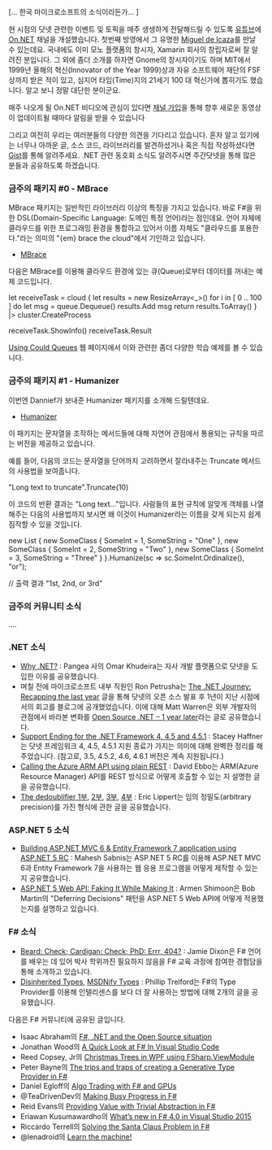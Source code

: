 [… 한국 마이크로소프트의 소식이라든가… ]

현 시점의 닷넷 관련한 이벤트 및 토픽을 매주 생생하게 전달해드릴 수 있도록 [유튜브](https://www.youtube.com/)에 [On.NET](https://www.youtube.com/channel/UCvtT19MZW8dq5Wwfu6B0oxw) 채널을 개설했습니다. 첫번째 방영에서 그 유명한 [Miguel de Icaza](https://en.wikipedia.org/wiki/Miguel_de_Icaza)를 만날 수 있는데요. 국내에도 이미 모노 플랫폼의 창시자, Xamarin 회사의 창립자로써 잘 알려진 분입니다. 그 외에 좀더 소개를 하자면 Gnome의 창시자이기도 하며 MIT에서 1999년 올해의 혁신(Innovator of the Year 1999)상과 자유 소프트웨어 재단의 FSF 상까지 받은 적이 있고, 심지어 타임(Time)지의 21세기 100 대 혁신가에 뽑히기도 했습니다. 알고 보니 정말 대단한 분이군요.

매주 나오게 될 On.NET 비디오에 관심이 있다면 [채널 가입](https://www.youtube.com/channel/UCvtT19MZW8dq5Wwfu6B0oxw)을 통해 향후 새로운 동영상이 업데이트될 때마다 알림을 받을 수 있습니다

그리고 여전히 우리는 여러분들의 다양한 의견을 기다리고 있습니다. 혼자 알고 있기에는 너무나 아까운 글, 소스 코드, 라이브러리를 발견하셨거나 혹은 직접 작성하셨다면 [Gist](https://gist.github.com/options/e9fc443b8c882157fe4a)를 통해 알려주세요. .NET 관련 동호회 소식도 알려주시면 주간닷넷을 통해 많은 분들과 공유하도록 하겠습니다.

### 금주의 패키지 #0 - MBrace

MBrace 패키지는 일반적인 라이브러리 이상의 특징을 가지고 있습니다. 바로 F#을 위한 DSL(Domain-Specific Language: 도메인 특정 언어)라는 점인데요. 언어 자체에 클라우드를 위한 프로그래밍 환경을 통합하고 있어서 이름 자체도 "클라우드를 포용한다."라는 의미의 "{em} brace the cloud"에서 기인하고 있습니다.

* [MBrace](http://mbrace.io/)

다음은 MBrace를 이용해 클라우드 환경에 있는 큐(Queue)로부터 데이터를 꺼내는 예제 코드입니다.

<section>
let receiveTask = 
    cloud { let results = new ResizeArray<_>()
            for i in [ 0 .. 100 ] do 
               let msg = queue.Dequeue()
               results.Add msg
            return results.ToArray() }
     |> cluster.CreateProcess

receiveTask.ShowInfo()
receiveTask.Result
</section>

[Using Could Queues](http://mbrace.io/starterkit/HandsOnTutorial/8-using-cloud-queues.html) 웹 페이지에서 이와 관련한 좀더 다양한 학습 예제를 볼 수 있습니다.

### 금주의 패키지 #1 - Humanizer

이번엔 Dannief가 보내준 Humanizer 패키지를 소개해 드릴텐데요.

* [Humanizer](https://github.com/Humanizr/Humanizer) 

이 패키지는 문자열을 조작하는 메서드들에 대해 자연어 관점에서 통용되는 규칙을 따르는 버전을 제공하고 있습니다.

예를 들어, 다음의 코드는 문자열을 단어까지 고려하면서 잘라내주는 Truncate 메서드의 사용법을 보여줍니다.

"Long text to truncate".Truncate(10)

이 코드의 반환 결과는 "Long text…"입니다. 사람들의 표현 규칙에 알맞게 객체를 나열해주는 다음의 사용법까지 보시면 왜 이것이 Humanizer라는 이름을 갖게 되는지 쉽게 짐작할 수 있을 것입니다.

<section>
new List<SomeClass>
    {
        new SomeClass { SomeInt = 1, SomeString = "One" },
        new SomeClass { SomeInt = 2, SomeString = "Two" },
        new SomeClass { SomeInt = 3, SomeString = "Three" }
    }.Humanize(sc => sc.SomeInt.Ordinalize(), "or");

// 출력 결과 "1st, 2nd, or 3rd"
</section>

### 금주의 커뮤니티 소식

....

### .NET 소식

* [Why .NET?](http://engineering.gopangea.com/2015/12/10/why-dot-net.html) : Pangea 사의 Omar Khudeira는 자사 개발 플랫폼으로 닷넷을 도입한 이유를 공유했습니다.
* 며칠 전에 마이크로소프트 내부 직원인 Ron Petrusha는 [The .NET Journey: Recapping the last year](http://blogs.msdn.com/b/visualstudio/archive/2015/12/10/the-net-journey-recapping-the-last-year.aspx) 글을 통해 닷넷의 오픈 소스 발표 후 1년이 지난 시점에서의 회고를 블로그에 공개했었습니다. 이에 대해 Matt Warren은 외부 개발자의 관점에서 바라본 변화를 [Open Source .NET – 1 year later](http://mattwarren.org/2015/12/08/open-source-net-1-year-later/)라는 글로 공유했습니다.
* [Support Ending for the .NET Framework 4, 4.5 and 4.5.1](http://blogs.msdn.com/b/dotnet/archive/2015/12/09/support-ending-for-the-net-framework-4-4-5-and-4-5-1.aspx) : Stacey Haffner는 닷넷 프레임워크 4, 4.5, 4.5.1 지원 종료가 가지는 의미에 대해 완벽한 정리를 해주었습니다. (참고로, 3.5, 4.5.2, 4.6, 4.6.1 버전은 계속 지원됩니다.)
* [Calling the Azure ARM API using plain REST](http://blog.davidebbo.com/2015/12/calling-arm-using-plain-rest.html) : David Ebbo는 ARM(Azure Resource Manager) API를 REST 방식으로 어떻게 호출할 수 있는 지 설명한 글을 공유했습니다.
* [The dedoublifier 1부](http://ericlippert.com/2015/11/30/the-dedoublifier-part-one/), [2부](http://ericlippert.com/2015/12/03/the-dedoublifier-part-two/), [3부](http://ericlippert.com/2015/12/07/the-dedoublifier-part-three/), [4부](http://ericlippert.com/2015/12/10/the-dedoublifier-part-four/) : Eric Lippert는 임의 정밀도(arbitrary precision)를 가진 형식에 관한 글을 공유했습니다.

### ASP.NET 5 소식

* [Building ASP.NET MVC 6 & Entity Framework 7 application using ASP.NET 5 RC](http://www.dotnetcurry.com/aspnet-mvc/1215/building-aspnet-mvc-6-entity-framework-7-app-using-aspnet-5) : Mahesh Sabnis는 ASP.NET 5 RC를 이용해 ASP.NET MVC 6과 Entity Framework 7을 사용하는 웹 응용 프로그램을 어떻게 제작할 수 있는지 공유했습니다.
* [ASP.NET 5 Web API: Faking It While Making It](http://dotnetliberty.com/index.php/2015/12/07/asp-net-5-web-api-faking-it-while-making-it/) : Armen Shimoon은 Bob Martin의 "Deferring Decisions" 패턴을 ASP.NET 5 Web API에 어떻게 적용했는지를 설명하고 있습니다.


### F# 소식

* [Beard: Check; Cardigan: Check; PhD: Errr, 404?](https://medium.com/@jamiedixon/progressive-f-tutorials-london-2015-795d76c027da#.67vl10l5w) : Jamie Dixon은 F# 언어를 배우는 데 있어 박사 학위까진 필요하지 않음을 F# 교육 과정에 참여한 경험담을 통해 소개하고 있습니다.
* [Disinherited Types](http://trelford.com/blog/post/Disinherited.aspx), [MSDNify Types](http://trelford.com/blog/post/MSDNify.aspx) : Phillip Trelford는 F#의 Type Provider를 이용해 인텔리센스를 보다 더 잘 사용하는 방법에 대해 2개의 글을 공유했습니다.

다음은 F# 커뮤니티에 공유된 글입니다.

* Isaac Abraham의 [F#, .NET and the Open Source situation](https://cockneycoder.wordpress.com/2015/12/08/f-net-and-the-open-source-situation/)
* Jonathan Wood의 [A Quick Look at F# In Visual Studio Code](http://www.wintellect.com/devcenter/jwood/a-quick-look-at-f-in-visual-studio-code)
* Reed Copsey, Jr의 [Christmas Trees in WPF using FSharp.ViewModule](http://reedcopsey.com/2015/12/09/christmas-trees-in-wpf-using-fsharp-viewmodule/)
* Peter Bayne의 [The trips and traps of creating a Generative Type Provider in F#](https://medium.com/@haumohio/the-trips-and-traps-of-creating-a-generative-type-provider-in-f-75162d99622c#.7saqnv2tb)
* Daniel Egloff의 [Algo Trading with F# and GPUs](http://blog.quantalea.com/?p=8391)
* @TeaDrivenDev의 [Making Busy Progress in F#](http://teadrivendev.github.io/2015/12/11/making-progress-fsharp/)
* Reid Evans의 [Providing Value with Trivial Abstraction in F#](http://reidev275.azurewebsites.net/providing-value-with-trivial-abstraction-in-f/)
* Eriawan Kusumawardho의 [What’s new in F# 4.0 in Visual Studio 2015](http://fsharpmonologue.blogspot.co.id/2015/12/whats-new-in-f-40-in-visual-studio-2015.html)
* Riccardo Terrell의 [Solving the Santa Claus Problem in F#](http://www.rickyterrell.com/?p=68)
* @lenadroid의 [Learn the machine!](https://lenadroid.github.io/posts/machine-learning-fsharp-accorddotnet.html)
